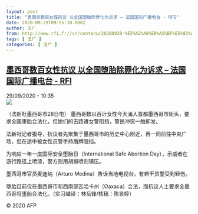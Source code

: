 ```yaml
---
layout: post
title: "墨西哥数百女性抗议 以全国堕胎除罪化为诉求 – 法国国际广播电台 - RFI"
date: 2020-09-29T09:55:10.000Z
author: 法广
from: http://www.rfi.fr//cn/contenu/20200929-%E5%A2%A8%E8%A5%BF%E5%93%A5%E6%95%B0%E7%99%BE%E5%A5%B3%E6%80%A7%E6%8A%97%E8%AE%AE-%E4%BB%A5%E5%85%A8%E5%9B%BD%E5%A0%95%E8%83%8E%E9%99%A4%E7%BD%AA%E5%8C%96%E4%B8%BA%E8%AF%89%E6%B1%82
tags: [ 法广 ]
categories: [ 法广 ]
---
```

<!--1601373310000-->
[墨西哥数百女性抗议 以全国堕胎除罪化为诉求 – 法国国际广播电台 - RFI](http://www.rfi.fr//cn/contenu/20200929-%E5%A2%A8%E8%A5%BF%E5%93%A5%E6%95%B0%E7%99%BE%E5%A5%B3%E6%80%A7%E6%8A%97%E8%AE%AE-%E4%BB%A5%E5%85%A8%E5%9B%BD%E5%A0%95%E8%83%8E%E9%99%A4%E7%BD%AA%E5%8C%96%E4%B8%BA%E8%AF%89%E6%B1%82)
------

<div>
<div>29/09/2020 - 10:35</div><img src="https://s.rfi.fr/media/display/8d10df5c-0232-11eb-8084-005056bff430/w:310/p:16x9/int0008b.200929163501.jpg"><div class="t-content__body u-clearfix">            <p>（法新社墨西哥市28日电）    墨西哥数以百计女性今天涌入首都墨西哥市街头，要求全国堕胎合法化，但她们的去路遭女警阻挡，警民冲突一触即发。</p><p>    法新社记者报导，抗议者先聚集于墨西哥市的历史中心附近，再一同前往中央广场，但在途中被女性员警手持盾牌阻挡。</p><p>    为响应一年一度国际安全堕胎日（International Safe Abortion Day），示威者在游行路径上喷漆，警方则用胡椒喷剂镇压。</p><p>    墨西哥市官员麦迪纳（Arturo Medina）告诉当地电视台，有若干员警受到轻伤。</p><p>    堕胎目前仅在墨西哥市和西南部瓦哈卡州（Oaxaca）合法，而抗议人士要求全墨西哥将堕胎合法化。（实习编译：林岳锋/核稿：陈昱婷）</p>            <p class="t-copyright">© 2020 AFP</p>        </div>
</div>
